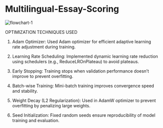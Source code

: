 # Multilingual-Essay-Scoring

![flowchart-1](https://github.com/user-attachments/assets/6c2a5517-cee7-4db3-ae7a-7aba55581898)

OPTIMIZATION TECHNIQUES USED
1. Adam Optimizer:
Used Adam optimizer for efficient adaptive learning rate adjustment during training.

2. Learning Rate Scheduling:
Implemented dynamic learning rate reduction using schedulers (e.g., ReduceLROnPlateau) to avoid plateaus.

3. Early Stopping:
Training stops when validation performance doesn’t improve to prevent overfitting.

4. Batch-wise Training:
Mini-batch training improves convergence speed and stability.

5. Weight Decay (L2 Regularization):
Used in AdamW optimizer to prevent overfitting by penalizing large weights.

6. Seed Initialization:
Fixed random seeds ensure reproducibility of model training and evaluation.

